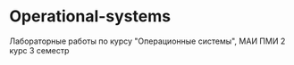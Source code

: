 # Operational-systems
Лабораторные работы по курсу "Операционные системы", МАИ ПМИ 2 курс 3 семестр
